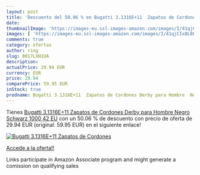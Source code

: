 ```yaml
---
layout: post
title: 'Descuento del 50.06 % en Bugatti 3.1316E+11  Zapatos de Cordones '
date: 
thumbnailImage: 'https://images-eu.ssl-images-amazon.com/images/I/41qjCIx8L0L._SL200_.jpg'
images: [ 'https://images-eu.ssl-images-amazon.com/images/I/41qjCIx8L0L._SL200_.jpg' ]
comments: true
category: ofertas
author: ring
slug: B017LXH1UA
description:
actualPrice: 29.94 EUR
currency: EUR
price: 29.94
comparePrice: 59.95 EUR
inStock: true
prodname: Bugatti 3.1316E+11  Zapatos de Cordones Derby para Hombre  Negro  Schwarz 1000   42 EU
---
```


Tienes [Bugatti 3.1316E+11  Zapatos de Cordones Derby para Hombre  Negro  Schwarz 1000   42 EU](https://www.amazon.es/dp/B017LXH1UA/?tag=tolees-21) con un 50.06 % de descuento con precio de oferta de 29.94 EUR (original: 59.95 EUR) en el siguiente enlace!

[![Bugatti 3.1316E+11  Zapatos de Cordones ](https://images-eu.ssl-images-amazon.com/images/I/41qjCIx8L0L._SL200_.jpg)](https://www.amazon.es/dp/B017LXH1UA/?tag=tolees-21)

[Accede a la oferta!!](https://www.amazon.es/dp/B017LXH1UA/?tag=tolees-21)

Links participate in Amazon Associate program and might generate a comission on qualifying sales


